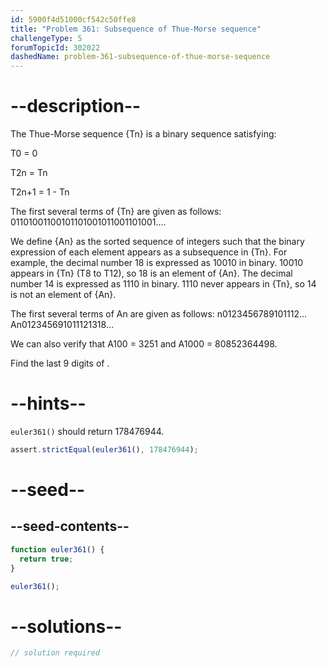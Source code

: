 ```yaml
---
id: 5900f4d51000cf542c50ffe8
title: "Problem 361: Subsequence of Thue-Morse sequence"
challengeType: 5
forumTopicId: 302022
dashedName: problem-361-subsequence-of-thue-morse-sequence
---
```


# --description--

The Thue-Morse sequence {Tn} is a binary sequence satisfying:

T0 = 0

T2n = Tn

T2n+1 = 1 - Tn

The first several terms of {Tn} are given as follows: 01101001100101101001011001101001....

We define {An} as the sorted sequence of integers such that the binary expression of each element appears as a subsequence in {Tn}. For example, the decimal number 18 is expressed as 10010 in binary. 10010 appears in {Tn} (T8 to T12), so 18 is an element of {An}. The decimal number 14 is expressed as 1110 in binary. 1110 never appears in {Tn}, so 14 is not an element of {An}.

The first several terms of An are given as follows: n0123456789101112…An012345691011121318…

We can also verify that A100 = 3251 and A1000 = 80852364498.

Find the last 9 digits of .

# --hints--

`euler361()` should return 178476944.

```js
assert.strictEqual(euler361(), 178476944);
```

# --seed--

## --seed-contents--

```js
function euler361() {
  return true;
}

euler361();
```

# --solutions--

```js
// solution required
```
